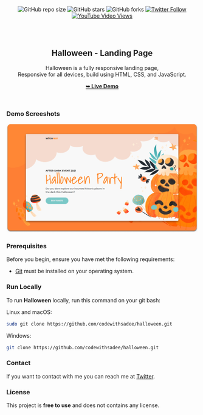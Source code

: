 <div align="center">
  
  ![GitHub repo size](https://img.shields.io/github/repo-size/codewithsadee/halloween)
  ![GitHub stars](https://img.shields.io/github/stars/codewithsadee/halloween?style=social)
  ![GitHub forks](https://img.shields.io/github/forks/codewithsadee/halloween?style=social)
  [![Twitter Follow](https://img.shields.io/twitter/follow/codewithsadee?style=social)](https://twitter.com/intent/follow?screen_name=codewithsadee)
  [![YouTube Video Views](https://img.shields.io/youtube/views/i5d1RO48chI?style=social)](https://youtu.be/i5d1RO48chI)

  <br />
  <br />

  <h2 align="center">Halloween - Landing Page</h2>

  Halloween is a fully responsive landing page, <br />Responsive for all devices, build using HTML, CSS, and JavaScript.

  <a href="https://codewithsadee.github.io/halloween/"><strong>➥ Live Demo</strong></a>

</div>

<br />

### Demo Screeshots

![Halloween Desktop Demo](./readme-images/desktop.png "Desktop Demo")

### Prerequisites

Before you begin, ensure you have met the following requirements:

* [Git](https://git-scm.com/downloads "Download Git") must be installed on your operating system.

### Run Locally

To run **Halloween** locally, run this command on your git bash:

Linux and macOS:

```bash
sudo git clone https://github.com/codewithsadee/halloween.git
```

Windows:

```bash
git clone https://github.com/codewithsadee/halloween.git
```

### Contact

If you want to contact with me you can reach me at [Twitter](https://www.twitter.com/codewithsadee).

### License

This project is **free to use** and does not contains any license.
